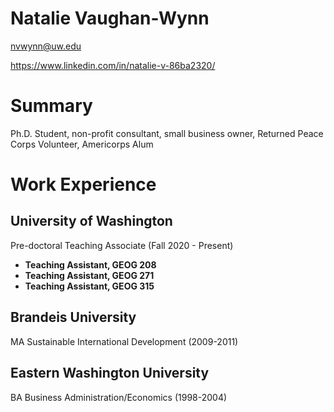 # Natalie Vaughan-Wynn 

nvwynn@uw.edu

https://www.linkedin.com/in/natalie-v-86ba2320/

# Summary
Ph.D. Student, non-profit consultant, small business owner, Returned Peace Corps Volunteer, Americorps Alum

# Work Experience

## University of Washington

Pre-doctoral Teaching Associate (Fall 2020 - Present)


- **Teaching Assistant, GEOG 208**
- **Teaching Assistant, GEOG 271**
- **Teaching Assistant, GEOG 315**

## Brandeis University

MA Sustainable International Development (2009-2011)


## Eastern Washington University

BA Business Administration/Economics (1998-2004)


[University 1]: http://www.univ1.edu
[University 2]: http://www.univ2.edu
[University 3]: http://www.univ3.edu
